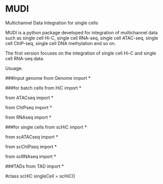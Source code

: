 # MUDI
Multichannel Data Integration for single cells


MUDI is a python package developed for integration of multichannel data such as single cell Hi-C, single cell RNA-seq, single cell ATAC-seq, single cell ChIP-seq, single cell DNA methylation and so on.

The first version focuses on the integration of single cell Hi-C and single cell RNA-seq data.

Usuage:

###Input genome
from Genome import *


###for batch cells
from HiC import *

from ATACseq import *

from ChIPseq import *

from RNAseq import *

###for single cells
from scHiC import *

from scATACseq import *

from scChIPseq import *

from scRNAseq import *

###TADs
from TAD import *

#class scHiC
singleCell = scHiC()
